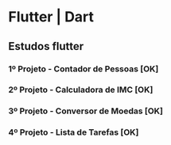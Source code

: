 # Flutter | Dart
## Estudos flutter
### 1º Projeto - Contador de Pessoas [OK] 
### 2º Projeto - Calculadora de IMC  [OK]
### 3º Projeto - Conversor de Moedas [OK]
### 4º Projeto - Lista de Tarefas    [OK]
